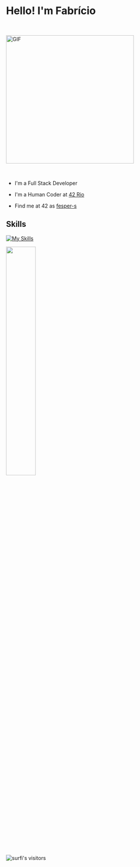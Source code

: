 # Hello! I'm Fabrício

<br><div>
    <img width="350" alt="GIF" align="center" src="https://media4.giphy.com/media/v1.Y2lkPTc5MGI3NjExNDRybW9pcXllbHB1dTduanh3dHk4NHZtejh2ajRlZnBqN3Z2dDU3MSZlcD12MV9pbnRlcm5hbF9naWZfYnlfaWQmY3Q9Zw/13sK2LHnXFx5za/giphy.webp">
</div><br>

- I'm a Full Stack Developer

- I'm a Human Coder at [42 Rio](https://42.rio/)

- Find me at 42 as [fesper-s](https://profile.intra.42.fr/users/fesper-s)

## Skills
[![My Skills](https://skillicons.dev/icons?i=js,react,nodejs,nextjs,python,docker,postgresql,aws)](https://skillicons.dev)
<br>
 <div  style="margin-bottom:100px">
   <img align="center" width="40%" src="https://github-readme-stats.vercel.app/api/top-langs/?username=fesper-s&layout=compact&show_icons=true&count_private=true&theme=regular&include_all_commits=true" />
 </div>

## 
<img alt="surfi's visitors" src="https://komarev.com/ghpvc/?username=fesper-s&color=blue&style=flat&label=visitors" />
